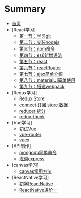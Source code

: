 # Summary

* [首页](README.md)
* [React学习]
  - [第一节：学习git](./react/git.md)
  - [第二节：安装nodejs](./react/nodejs.md)
  - [第三节：npm命令](./react/npm.md)
  - [第四节：es6新增语法](./react/es6.md)
  - [第五节：react](./react/react.md)
  - [第六节：reactRouter](./react/reactRouter.md)
  - [第七节：ajax简单介绍](./react/ajax.md)
  - [第八节：materialUI简单使用](./react/ui.md)
  - [第九节：搭建webpack](./react/webpack.md)
* [Redux学习]
  - [Redux Store](./redux/store.md)
  - [connect 订阅 store 数据](./redux/connect.md)
  - [reducer 拆分](./redux/combine-reducers.md)
  - [redux-thunk](./redux/thunk.md)
* [Vue学习]
  - [初试Vue](./vue/vue.md)
  - [vue-router](./vue/vue-router.md)
  - [vuex](./vue/vuex.md)
* [API制作]
  - [mongodb简单命令](./express/mongodb.md)
  - [浅谈express](./express/express.md)
* [canvas学习]
  - [canvas常用方法](./canvas/1-canvas.md)
* [ReactNative学习]
  - [初学ReactNative](./react-native/1-reactNative.md)
  - [ReactNative进阶一](./react-native/2-reactNative.md)

